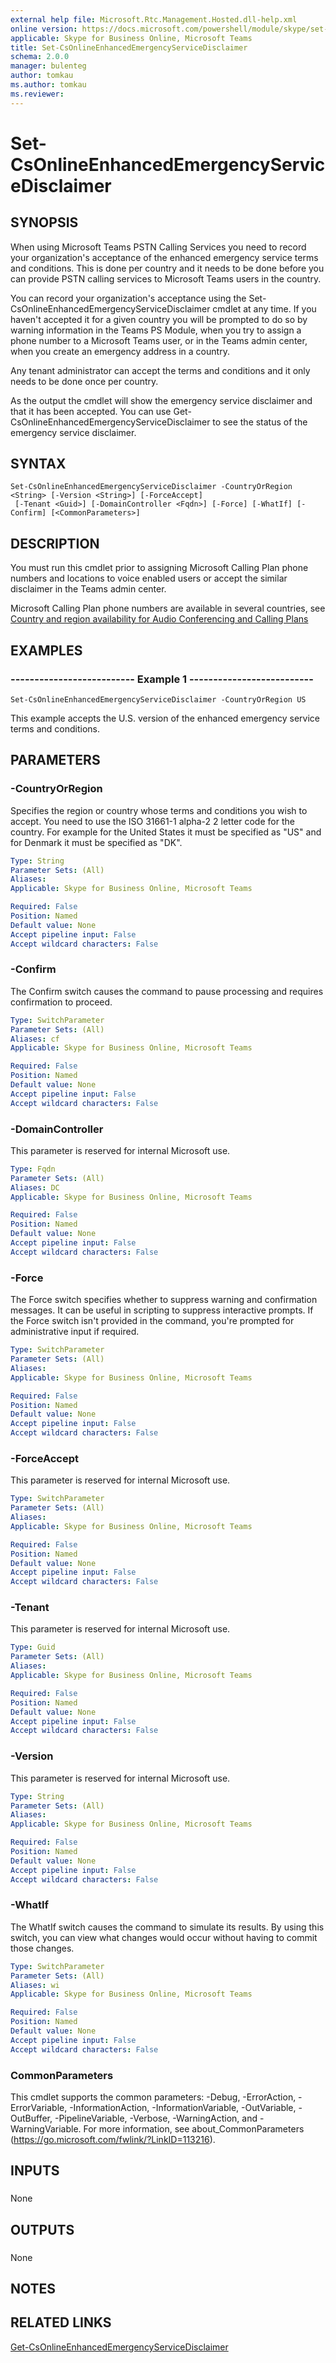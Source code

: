 ```yaml
---
external help file: Microsoft.Rtc.Management.Hosted.dll-help.xml 
online version: https://docs.microsoft.com/powershell/module/skype/set-csonlineenhancedemergencyservicedisclaimer
applicable: Skype for Business Online, Microsoft Teams
title: Set-CsOnlineEnhancedEmergencyServiceDisclaimer
schema: 2.0.0
manager: bulenteg
author: tomkau
ms.author: tomkau
ms.reviewer:
---
```


# Set-CsOnlineEnhancedEmergencyServiceDisclaimer

## SYNOPSIS
When using Microsoft Teams PSTN Calling Services you need to record your organization's acceptance of the enhanced emergency service terms and conditions. This is done per
country and it needs to be done before you can provide PSTN calling services to Microsoft Teams users in the country.

You can record your organization's acceptance using the Set-CsOnlineEnhancedEmergencyServiceDisclaimer cmdlet at any time. If you haven't accepted it for a given country
you will be prompted to do so by warning information in the Teams PS Module, when you try to assign a phone number to a Microsoft Teams user, or in the Teams admin center,
when you create an emergency address in a country.

Any tenant administrator can accept the terms and conditions and it only needs to be done once per country.

As the output the cmdlet will show the emergency service disclaimer and that it has been accepted. You can use Get-CsOnlineEnhancedEmergencyServiceDisclaimer to see the status of the emergency service disclaimer.

## SYNTAX

```
Set-CsOnlineEnhancedEmergencyServiceDisclaimer -CountryOrRegion <String> [-Version <String>] [-ForceAccept]
 [-Tenant <Guid>] [-DomainController <Fqdn>] [-Force] [-WhatIf] [-Confirm] [<CommonParameters>]
```

## DESCRIPTION
You must run this cmdlet prior to assigning Microsoft Calling Plan phone numbers and locations to voice enabled users or accept the similar disclaimer in the Teams admin center.

Microsoft Calling Plan phone numbers are available in several countries, see [Country and region availability for Audio Conferencing and Calling Plans](https://docs.microsoft.com/MicrosoftTeams/country-and-region-availability-for-audio-conferencing-and-calling-plans/country-and-region-availability-for-audio-conferencing-and-calling-plans)


## EXAMPLES

### -------------------------- Example 1 --------------------------
```
Set-CsOnlineEnhancedEmergencyServiceDisclaimer -CountryOrRegion US
```

This example accepts the U.S.
version of the enhanced emergency service terms and conditions.


## PARAMETERS

### -CountryOrRegion
Specifies the region or country whose terms and conditions you wish to accept. You need to use the ISO 31661-1 alpha-2 2 letter code for the country. For example for the United States it must be specified as "US" and for Denmark it must be specified as "DK".

```yaml
Type: String
Parameter Sets: (All)
Aliases: 
Applicable: Skype for Business Online, Microsoft Teams

Required: False
Position: Named
Default value: None
Accept pipeline input: False
Accept wildcard characters: False
```

### -Confirm
The Confirm switch causes the command to pause processing and requires confirmation to proceed.

```yaml
Type: SwitchParameter
Parameter Sets: (All)
Aliases: cf
Applicable: Skype for Business Online, Microsoft Teams

Required: False
Position: Named
Default value: None
Accept pipeline input: False
Accept wildcard characters: False
```

### -DomainController
This parameter is reserved for internal Microsoft use.

```yaml
Type: Fqdn
Parameter Sets: (All)
Aliases: DC
Applicable: Skype for Business Online, Microsoft Teams

Required: False
Position: Named
Default value: None
Accept pipeline input: False
Accept wildcard characters: False
```

### -Force
The Force switch specifies whether to suppress warning and confirmation messages.
It can be useful in scripting to suppress interactive prompts.
If the Force switch isn't provided in the command, you're prompted for administrative input if required.

```yaml
Type: SwitchParameter
Parameter Sets: (All)
Aliases: 
Applicable: Skype for Business Online, Microsoft Teams

Required: False
Position: Named
Default value: None
Accept pipeline input: False
Accept wildcard characters: False
```

### -ForceAccept
This parameter is reserved for internal Microsoft use.

```yaml
Type: SwitchParameter
Parameter Sets: (All)
Aliases: 
Applicable: Skype for Business Online, Microsoft Teams

Required: False
Position: Named
Default value: None
Accept pipeline input: False
Accept wildcard characters: False
```

### -Tenant
This parameter is reserved for internal Microsoft use.

```yaml
Type: Guid
Parameter Sets: (All)
Aliases: 
Applicable: Skype for Business Online, Microsoft Teams

Required: False
Position: Named
Default value: None
Accept pipeline input: False
Accept wildcard characters: False
```

### -Version
This parameter is reserved for internal Microsoft use.

```yaml
Type: String
Parameter Sets: (All)
Aliases: 
Applicable: Skype for Business Online, Microsoft Teams

Required: False
Position: Named
Default value: None
Accept pipeline input: False
Accept wildcard characters: False
```

### -WhatIf
The WhatIf switch causes the command to simulate its results.
By using this switch, you can view what changes would occur without having to commit those changes.

```yaml
Type: SwitchParameter
Parameter Sets: (All)
Aliases: wi
Applicable: Skype for Business Online, Microsoft Teams

Required: False
Position: Named
Default value: None
Accept pipeline input: False
Accept wildcard characters: False
```

### CommonParameters
This cmdlet supports the common parameters: -Debug, -ErrorAction, -ErrorVariable, -InformationAction, -InformationVariable, -OutVariable, -OutBuffer, -PipelineVariable, -Verbose, -WarningAction, and -WarningVariable. For more information, see about_CommonParameters (https://go.microsoft.com/fwlink/?LinkID=113216).

## INPUTS

###  
None

## OUTPUTS

###  
None

## NOTES

## RELATED LINKS
[Get-CsOnlineEnhancedEmergencyServiceDisclaimer](Get-CsOnlineEnhancedEmergencyServiceDisclaimer.md)
